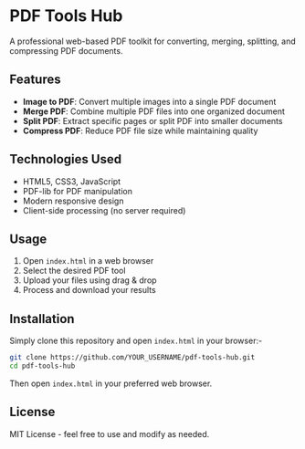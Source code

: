 # PDF Tools Hub

A professional web-based PDF toolkit for converting, merging, splitting, and compressing PDF documents.

## Features

- **Image to PDF**: Convert multiple images into a single PDF document
- **Merge PDF**: Combine multiple PDF files into one organized document  
- **Split PDF**: Extract specific pages or split PDF into smaller documents
- **Compress PDF**: Reduce PDF file size while maintaining quality

## Technologies Used

- HTML5, CSS3, JavaScript
- PDF-lib for PDF manipulation
- Modern responsive design
- Client-side processing (no server required)

## Usage

1. Open `index.html` in a web browser
2. Select the desired PDF tool
3. Upload your files using drag & drop
4. Process and download your results

## Installation

Simply clone this repository and open `index.html` in your browser:-

```bash
git clone https://github.com/YOUR_USERNAME/pdf-tools-hub.git
cd pdf-tools-hub
```

Then open `index.html` in your preferred web browser.

## License

MIT License - feel free to use and modify as needed.

